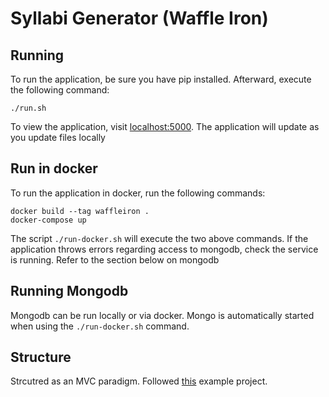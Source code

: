 Syllabi Generator (Waffle Iron)
===============================


Running
-------

To run the application, be sure you have pip installed. Afterward, execute the
following command:

```
./run.sh
```

To view the application, visit [localhost:5000](http://127.0.0.1:5000). The
application will update as you update files locally

Run in docker
-------------

To run the application in docker, run the following commands:

```
docker build --tag waffleiron .
docker-compose up
```

The script `./run-docker.sh` will execute the two above commands. If the
application throws errors regarding access to mongodb, check the service is
running. Refer to the section below on mongodb

Running Mongodb
---------------

Mongodb can be run locally or via docker. Mongo is automatically started when
using the `./run-docker.sh` command.

Structure
---------

Strcutred as an MVC paradigm. Followed
[this](https://devstudioonline.com/article/create-python-flask-app-in-mvc-format)
example project.

